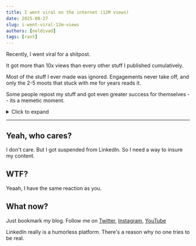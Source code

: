 ```yaml
---
title: I went viral on the internet (12M views)
date: 2025-08-27
slug: i-went-viral-12m-views
authors: [neldivad]
tags: [rant]
---
```


Recently, I went viral for a shitpost. 

It got more than 10x views than every other stuff I published cumulatively. 

Most of the stuff I ever made was ignored. Engagements never take off, and only the 2-5 moots that stuck with me for years reads it.

Some people repost my stuff and got even greater success for themselves -- its a memetic moment. 

<details>
  <summary>Click to expand</summary>
  ![](metrics.png)
  ![](repost1.JPG)
</details>

<!--truncate-->

--- 

## Yeah, who cares? 

I don't care. But I got suspended from LinkedIn. So I need a way to insure my content.

## WTF? 
Yeaah, I have the same reaction as you. 

## What now? 
Just bookmark my blog. Follow me on [Twitter](https://twitter.com/nelvOfficial), [Instagram](https://www.instagram.com/divadlen/), [YouTube](https://www.youtube.com/@nelvOfficial) 

LinkedIn really is a humorless platform. There's a reason why no one tries to be real. 
